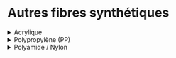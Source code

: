 # Autres fibres synthétiques

<details>

<summary>Acrylique</summary>

Les fibres acrycliques sont réservées aux matières formées de polymères contenant au moins 85% de motif acrylonitrille. Un procédé de polyaddition permet d'obtenir ce matériau.

**Procédé Ecoinvent**

Methyl methacrylate production, RoW

</details>

<details>

<summary>Polypropylène (PP)</summary>

Le polypropylène est fabriqué à partir de propylène qui est un gaz sous-produit de la distillation du pétrole. Un procédé de polyaddition permet d'obtenir ce matériau qui ressemble au polyéthylène haute densité (PE HD).&#x20;

**Procédé Ecoinvent**

Polypropylene production, granulate, RoW

</details>

<details>

<summary>Polyamide / Nylon</summary>

Les fibres polyamides proviennent généralement de la transformation chimique de la houille ou du pétrole. Les polyamides les plus connus dans l'industrie Textile sont le Nylon (PA 6.6), le Perlon (PA 6) et le Rilsan (PA 11).

**Principales étapes de production**

Deux procédés permettent de produire du polyamide sous forme de résine : la polycondensation ou la polyaddition.&#x20;

**Procédé Ecoinvent**

Nylon 6.6 production, RoW

</details>
